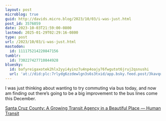 ```yaml
---
layout: post
microblog: true
guid: http://davids.micro.blog/2023/10/03/i-was-just.html
post_id: 3576059
date: 2023-10-03T21:59:00-0800
lastmod: 2025-01-29T02:29:16-0800
type: post
url: /2023/10/03/i-was-just.html
mastodon:
  id: 111175214220847156
tumblr:
  id: 730227427710844928
bluesky:
  id: bafyreigaxotek2hlx2yyi4yinz7u4np4oajy76fwgutot6jruj2qsnushi
  url: 'at://did:plc:7rlydg6zzdewlgn3s6s3txid/app.bsky.feed.post/3kavqu7nzhc2f'
---
```

I was just thinking about wanting to try commuting via bus today, and now am finding out there’s going to be a big improvement to the bus lines come this December.

[Santa Cruz County: A Growing Transit Agency in a Beautiful Place — Human Transit](https://humantransit.org/2023/09/31747.html)
